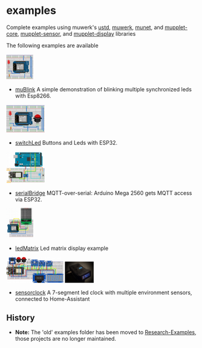 # examples

Complete examples using muwerk's [ustd](https://github.com/muwerk/ustd), [muwerk](https://github.com/muwerk/muwerk), [munet](https://github.com/muwerk/munet), and [mupplet-core](https://github.com/muwerk/mupplet-core), [mupplet-sensor](https://github.com/muwerk/mupplet-sensor), and [mupplet-display](https://github.com/muwerk/mupplet-display) libraries

The following examples are available

<img src="https://github.com/muwerk/mupplet-core/blob/master/extras/led.png" width="14%">

* [muBlink](https://github.com/muwerk/examples/tree/master/muBlink) A simple demonstration of blinking multiple synchronized leds with Esp8266.

<img src="https://github.com/muwerk/mupplet-core/blob/master/extras/switch.png" width="20%">

* [switchLed](https://github.com/muwerk/examples/tree/master/switchLed) Buttons and Leds with ESP32.

<img src="https://github.com/muwerk/examples/blob/master/Resources/SerialBridge.jpg" width="20%">

* [serialBridge](https://github.com/muwerk/examples/tree/master/serialBridge) MQTT-over-serial: Arduino Mega 2560 gets MQTT access via ESP32.

<img src="https://github.com/muwerk/examples/blob/master/Resources/Matrix-8x8-MAX7219.jpg" width="14%">

* [ledMatrix](https://github.com/muwerk/examples/tree/master/ledMatrix) Led matrix display example

<img src="https://github.com/muwerk/examples/blob/master/sensorclock/resources/sensorclock_breadboard.jpg" width="30%"> <img src="https://github.com/muwerk/examples/blob/master/sensorclock/resources/sensorclock.jpg" width="15%">

* [sensorclock](https://github.com/muwerk/examples/tree/master/sensorclock) A 7-segment led clock with multiple environment sensors, connected to Home-Assistant

## History

- **Note:** The 'old' examples folder has been moved to [Research-Examples](https://github.com/muwerk/Research-Examples), those projects are no longer maintained.
